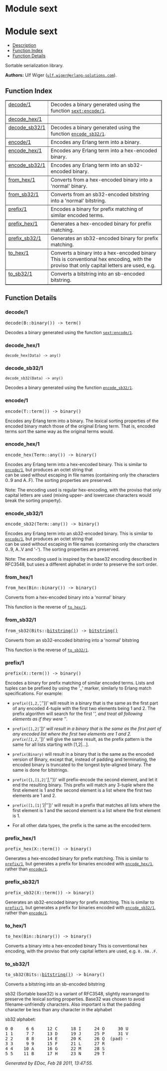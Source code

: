 Module sext
===========


<h1>Module sext</h1>

* [Description](#description)
* [Function Index](#index)
* [Function Details](#functions)


Sortable serialization library.



__Authors:__ Ulf Wiger ([`ulf.wiger@erlang-solutions.com`](mailto:ulf.wiger@erlang-solutions.com)).

<h2><a name="index">Function Index</a></h2>



<table width="100%" border="1" cellspacing="0" cellpadding="2" summary="function index"><tr><td valign="top"><a href="#decode-1">decode/1</a></td><td>Decodes a binary generated using the function <a href="sext.md#encode-1"><code>sext:encode/1</code></a>.</td></tr><tr><td valign="top"><a href="#decode_hex-1">decode_hex/1</a></td><td></td></tr><tr><td valign="top"><a href="#decode_sb32-1">decode_sb32/1</a></td><td>Decodes a binary generated using the function <a href="#encode_sb32-1"><code>encode_sb32/1</code></a>.</td></tr><tr><td valign="top"><a href="#encode-1">encode/1</a></td><td>Encodes any Erlang term into a binary.</td></tr><tr><td valign="top"><a href="#encode_hex-1">encode_hex/1</a></td><td>Encodes any Erlang term into a hex-encoded binary.</td></tr><tr><td valign="top"><a href="#encode_sb32-1">encode_sb32/1</a></td><td>Encodes any Erlang term into an sb32-encoded binary.</td></tr><tr><td valign="top"><a href="#from_hex-1">from_hex/1</a></td><td>Converts from a hex-encoded binary into a 'normal' binary.</td></tr><tr><td valign="top"><a href="#from_sb32-1">from_sb32/1</a></td><td>Converts from an sb32-encoded bitstring into a 'normal' bitstring.</td></tr><tr><td valign="top"><a href="#prefix-1">prefix/1</a></td><td>Encodes a binary for prefix matching of similar encoded terms.</td></tr><tr><td valign="top"><a href="#prefix_hex-1">prefix_hex/1</a></td><td>Generates a hex-encoded binary for prefix matching.</td></tr><tr><td valign="top"><a href="#prefix_sb32-1">prefix_sb32/1</a></td><td>Generates an sb32-encoded binary for prefix matching.</td></tr><tr><td valign="top"><a href="#to_hex-1">to_hex/1</a></td><td>Converts a binary into a hex-encoded binary
This is conventional hex encoding, with the proviso that
only capital letters are used, e.g.</td></tr><tr><td valign="top"><a href="#to_sb32-1">to_sb32/1</a></td><td>Converts a bitstring into an sb-encoded bitstring.</td></tr></table>


<a name="functions"></a>


<h2>Function Details</h2>


<a name="decode-1"></a>


<h3>decode/1</h3>





<tt>decode(B::binary()) -> term()</tt>



Decodes a binary generated using the function [`sext:encode/1`](sext.md#encode-1).
<a name="decode_hex-1"></a>


<h3>decode_hex/1</h3>





`decode_hex(Data) -> any()`


<a name="decode_sb32-1"></a>


<h3>decode_sb32/1</h3>





`decode_sb32(Data) -> any()`



Decodes a binary generated using the function [`encode_sb32/1`](#encode_sb32-1).
<a name="encode-1"></a>


<h3>encode/1</h3>





<tt>encode(T::term()) -> binary()</tt>



Encodes any Erlang term into a binary.
The lexical sorting properties of the encoded binary match those of the
original Erlang term. That is, encoded terms sort the same way as the
original terms would.
<a name="encode_hex-1"></a>


<h3>encode_hex/1</h3>





<tt>encode_hex(Term::any()) -> binary()</tt>





Encodes any Erlang term into a hex-encoded binary.
This is similar to [`encode/1`](#encode-1), but produces an octet string that  
can be used without escaping in file names (containing only the characters  
0..9 and A..F). The sorting properties are preserved.

Note: The encoding used is regular hex-encoding, with the proviso that only
capital letters are used (mixing upper- and lowercase characters would break
the sorting property).
<a name="encode_sb32-1"></a>


<h3>encode_sb32/1</h3>





<tt>encode_sb32(Term::any()) -> binary()</tt>





Encodes any Erlang term into an sb32-encoded binary.
This is similar to [`encode/1`](#encode-1), but produces an octet string that  
can be used without escaping in file names (containing only the characters  
0..9, A..V and '-'). The sorting properties are preserved.

Note: The encoding used is inspired by the base32 encoding described in
RFC3548, but uses a different alphabet in order to preserve the sort order.
<a name="from_hex-1"></a>


<h3>from_hex/1</h3>





<tt>from_hex(Bin::binary()) -> binary()</tt>





Converts from a hex-encoded binary into a 'normal' binary

This function is the reverse of [`to_hex/1`](#to_hex-1).

<a name="from_sb32-1"></a>


<h3>from_sb32/1</h3>





<tt>from_sb32(Bits::<a href="#type-bitstring">bitstring()</a>) -> <a href="#type-bitstring">bitstring()</a></tt>





Converts from an sb32-encoded bitstring into a 'normal' bitstring

This function is the reverse of [`to_sb32/1`](#to_sb32-1).
<a name="prefix-1"></a>


<h3>prefix/1</h3>





<tt>prefix(X::term()) -> binary()</tt>



Encodes a binary for prefix matching of similar encoded terms.
Lists and tuples can be prefixed by using the '_' marker, similarly
to Erlang match specifications. For example:

* `prefix({1,2,`_','_'})' will result in a binary that is the same as
the first part of any encoded 4-tuple with the first two elements being
1 and 2. The prefix algorithm will search for the first '_', and treat
all following elements as if they were '_'.

* `prefix([1,2|`_'])' will result in a binary that is the same as the
first part of any encoded list where the first two elements are 1 and 2.
`prefix([1,2,`_'])' will give the same result, as the prefix pattern
is the same for all lists starting with [1,2|...].

* `prefix(Binary)` will result in a binary that is the same as the encoded
version of Binary, except that, instead of padding and terminating, the
encoded binary is truncated to the longest byte-aligned binary. The same
is done for bitstrings.

* `prefix({1,[1,2|`_'],'_'})' will prefix-encode the second element, and
let it end the resulting binary. This prefix will match any 3-tuple where
the first element is 1 and the second element is a list where the first
two elements are 1 and 2.

* `prefix([1,[1|`_']|'_'])' will result in a prefix that matches all lists
where the first element is 1 and the second element is a list where the
first element is 1.

* For all other data types, the prefix is the same as the encoded term.



<a name="prefix_hex-1"></a>


<h3>prefix_hex/1</h3>





<tt>prefix_hex(X::term()) -> binary()</tt>



Generates a hex-encoded binary for prefix matching.
This is similar to [`prefix/1`](#prefix-1), but generates a prefix for binaries
encoded with [`encode_hex/1`](#encode_hex-1), rather than [`encode/1`](#encode-1).
<a name="prefix_sb32-1"></a>


<h3>prefix_sb32/1</h3>





<tt>prefix_sb32(X::term()) -> binary()</tt>



Generates an sb32-encoded binary for prefix matching.
This is similar to [`prefix/1`](#prefix-1), but generates a prefix for binaries
encoded with [`encode_sb32/1`](#encode_sb32-1), rather than [`encode/1`](#encode-1).
<a name="to_hex-1"></a>


<h3>to_hex/1</h3>





<tt>to_hex(Bin::binary()) -> binary()</tt>



Converts a binary into a hex-encoded binary
This is conventional hex encoding, with the proviso that
only capital letters are used, e.g. `0..9A..F`.
<a name="to_sb32-1"></a>


<h3>to_sb32/1</h3>





<tt>to_sb32(Bits::<a href="#type-bitstring">bitstring()</a>) -> binary()</tt>





Converts a bitstring into an sb-encoded bitstring



sb32 (Sortable base32) is a variant of RFC3548, slightly rearranged to  
preserve the lexical sorting properties. Base32 was chosen to avoid  
filename-unfriendly characters. Also important is that the padding  
character be less than any character in the alphabet

sb32 alphabet:

<pre>
0 0     6 6     12 C     18 I     24 O     30 U
1 1     7 7     13 D     19 J     25 P     31 V
2 2     8 8     14 E     20 K     26 Q  (pad) -
3 3     9 9     15 F     21 L     27 R
4 4    10 A     16 G     22 M     28 S
5 5    11 B     17 H     23 N     29 T
</pre>


_Generated by EDoc, Feb 28 2011, 13:47:55._